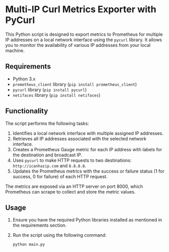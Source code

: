 # Multi-IP Curl Metrics Exporter with PyCurl

This Python script is designed to export metrics to Prometheus for multiple IP addresses on a local network interface using the `pycurl` library. It allows you to monitor the availability of various IP addresses from your local machine.

## Requirements

- Python 3.x
- `prometheus_client` library (`pip install prometheus_client`)
- `pycurl` library (`pip install pycurl`)
- `netifaces` library (`pip install netifaces`)

## Functionality

The script performs the following tasks:

1. Identifies a local network interface with multiple assigned IP addresses.
2. Retrieves all IP addresses associated with the selected network interface.
3. Creates a Prometheus Gauge metric for each IP address with labels for the destination and broadcast IP.
4. Uses `pycurl` to make HTTP requests to two destinations: `http://icanhazip.com` and `8.8.8.8`.
5. Updates the Prometheus metrics with the success or failure status (1 for success, 0 for failure) of each HTTP request.

The metrics are exposed via an HTTP server on port 8000, which Prometheus can scrape to collect and store the metric values.

## Usage

1. Ensure you have the required Python libraries installed as mentioned in the requirements section.

2. Run the script using the following command:

   ```bash
   python main.py
